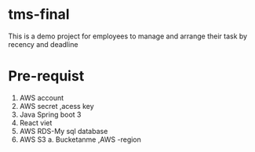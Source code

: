# tms-final
This is a demo project for employees to manage and arrange their task by recency and deadline
# Pre-requist 
1. AWS account
2. AWS secret ,acess key
3. Java Spring boot 3
4. React viet
5. AWS RDS-My sql database
6. AWS S3 
    a. Bucketanme ,AWS -region
    
